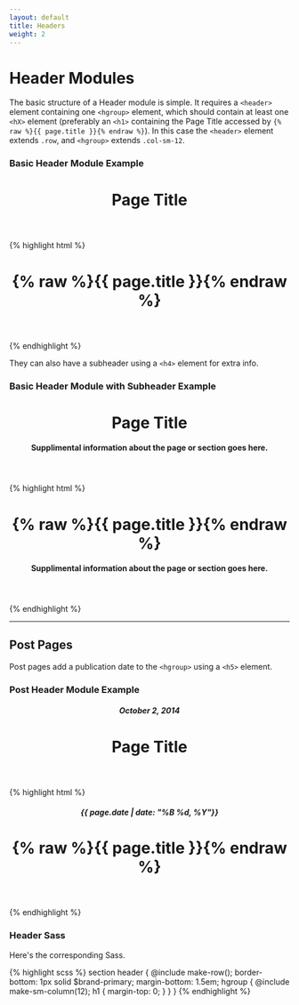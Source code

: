 ```yaml
---
layout: default
title: Headers
weight: 2
---
```


# Header Modules

The basic structure of a Header module is simple. It requires a `<header>` element containing one `<hgroup>` element, which should contain at least one `<hX>` element (preferably an `<h1>` containing the Page Title accessed by `{% raw %}{{ page.title }}{% endraw %}`). In this case the `<header>` element extends `.row`, and `<hgroup>` extends `.col-sm-12`.

<div class="panel panel-default">
  <div class="panel-heading">
    <h3 class="panel-title">Basic Header Module Example</h3>
  </div>
  <div class="panel-body post">
    <header>
      <hgroup>
        <h1>Page Title</h1>
      </hgroup>
    </header>
  </div>
  <div class="panel-footer">
    {% highlight html %}
<header>
  <hgroup>
    <h1>{% raw %}{{ page.title }}{% endraw %}</h1>
  </hgroup>
</header>
    {% endhighlight %}
  </div>
</div>

They can also have a subheader using a `<h4>` element for extra info.

<div class="panel panel-default">
  <div class="panel-heading">
    <h3 class="panel-title">Basic Header Module with Subheader Example</h3>
  </div>
  <div class="panel-body post">
    <header>
      <hgroup>
        <h1>Page Title</h1>
        <h4>Supplimental information about the page or section goes here.</h4>
      </hgroup>
    </header>
  </div>
  <div class="panel-footer">
    {% highlight html %}
<header>
  <hgroup>
    <h1>{% raw %}{{ page.title }}{% endraw %}</h1>
    <h4>Supplimental information about the page or section goes here.</h4>
  </hgroup>
</header>
{% endhighlight %}
</div>
</div>


----

## Post Pages

Post pages add a publication date to the `<hgroup>` using a `<h5>` element.

<div class="panel panel-default">
  <div class="panel-heading">
    <h3 class="panel-title">Post Header Module Example</h3>
  </div>
  <div class="panel-body post">
    <header>
      <hgroup>
        <h5>October 2, 2014</h5>
        <h1>Page Title</h1>
      </hgroup>
    </header>
  </div>
  <div class="panel-footer">
    {% highlight html %}
<header>
  <hgroup>
    <h5>{{ page.date | date: "%B %d, %Y"}}</h5>
    <h1>{% raw %}{{ page.title }}{% endraw %}</h1>
  </hgroup>
</header>
{% endhighlight %}
  </div>
</div>

### Header Sass

Here's the corresponding Sass.

{% highlight scss %}
section header {
  @include make-row();
  border-bottom: 1px solid $brand-primary;
  margin-bottom: 1.5em;
  hgroup {
    @include make-sm-column(12);
    h1 { margin-top: 0; }
  }
}
{% endhighlight %}